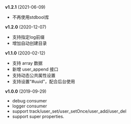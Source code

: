 **v1.2.1** (2021-06-09)
- 不再使用stdbool库

**v1.2.0** (2020-12-07)
- 支持指定log前缀
- 增加自动创建目录

**v1.1.0** (2020-02-12)
- 支持 array 数据
- 新增 user_append 接口
- 支持动态公共属性设置
- 支持设置“#uuid”，配合后台使用

**v1.0.0** (2019-09-29)
- debug consumer
- logger consumer
- support track/user_set/user_setOnce/user_add/user_del
- support super properties.

